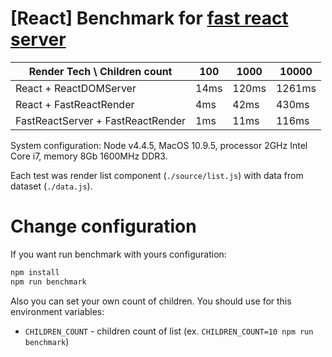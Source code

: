 # [React] Benchmark for [fast react server](https://github.com/alt-j/fast-react-server)

| Render Tech \ Children count | 100 | 1000 | 10000 |
--- | --- | --- | ---
| React + ReactDOMServer  | 14ms | 120ms | 1261ms |
| React + FastReactRender | 4ms | 42ms | 430ms |
| FastReactServer + FastReactRender | 1ms | 11ms | 116ms  |

System configuration: Node v4.4.5, MacOS 10.9.5, processor 2GHz Intel Core i7, memory 8Gb 1600MHz DDR3.

Each test was render list component (`./source/list.js`) with data from dataset (`./data.js`).

# Change configuration

If you want run benchmark with yours configuration:

```sh
npm install
npm run benchmark
```

Also you can set your own count of children. You should use for this environment variables:

- `CHILDREN_COUNT` - children count of list (ex. `CHILDREN_COUNT=10 npm run benchmark`)
